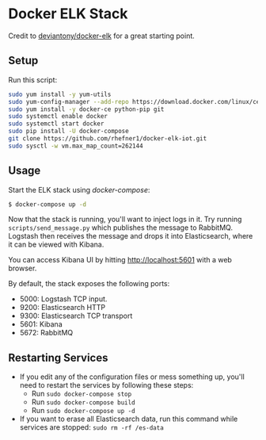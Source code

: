 # Docker ELK Stack
Credit to [deviantony/docker-elk](https://github.com/deviantony/docker-elk) for a great starting point.

## Setup
Run this script:

```bash
sudo yum install -y yum-utils
sudo yum-config-manager --add-repo https://download.docker.com/linux/centos/docker-ce.repo/docker.repo
sudo yum install -y docker-ce python-pip git
sudo systemctl enable docker
sudo systemctl start docker
sudo pip install -U docker-compose
git clone https://github.com/rhefner1/docker-elk-iot.git
sudo sysctl -w vm.max_map_count=262144
```

## Usage

Start the ELK stack using *docker-compose*:

```bash
$ docker-compose up -d
```

Now that the stack is running, you'll want to inject logs in it. Try running `scripts/send_message.py` which publishes the message to RabbitMQ. Logstash then receives the message and drops it into Elasticsearch, where it can be viewed with Kibana.

You can access Kibana UI by hitting [http://localhost:5601](http://localhost:5601) with a web browser.

By default, the stack exposes the following ports:
- 5000: Logstash TCP input.
- 9200: Elasticsearch HTTP
- 9300: Elasticsearch TCP transport
- 5601: Kibana
- 5672: RabbitMQ

## Restarting Services
- If you edit any of the configuration files or mess something up, you'll need to restart the services by following these steps:
  - Run `sudo docker-compose stop`
  - Run `sudo docker-compose build`
  - Run `sudo docker-compose up -d`
- If you want to erase all Elasticsearch data, run this command while services are stopped: `sudo rm -rf /es-data`
